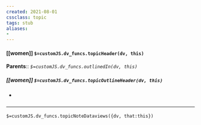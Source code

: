 ```yaml
---
created: 2021-08-01
cssclass: topic
tags: stub
aliases:
- 
---
```


#### [[women]] `$=customJS.dv_funcs.topicHeader(dv, this)`

**Parents**:: 
*`$=customJS.dv_funcs.outlinedIn(dv, this)`*

##### [[women]] `$=customJS.dv_funcs.topicOutlineHeader(dv, this)`
- 

### <hr class="dataviews"/>

`$=customJS.dv_funcs.topicNoteDataviews({dv, that:this})`


